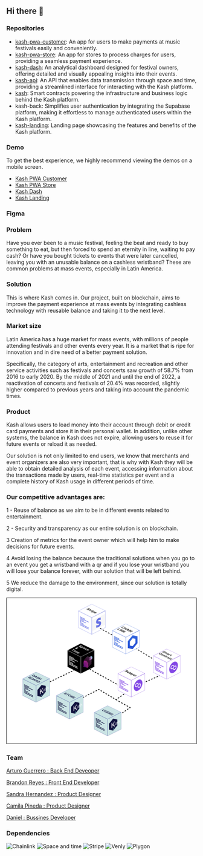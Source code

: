 ## Hi there 👋

### Repositories

- [kash-pwa-customer](https://github.com/Kash-payments/kash-pwa-customer): An app for users to make payments at music festivals easily and conveniently.
- [kash-pwa-store](https://github.com/Kash-payments/kash-pwa-store): An app for stores to process charges for users, providing a seamless payment experience.
- [kash-dash](https://github.com/Kash-payments/kash-dash): An analytical dashboard designed for festival owners, offering detailed and visually appealing insights into their events.
- [kash-api](https://github.com/Kash-payments/kash-api): An API that enables data transmission through space and time, providing a streamlined interface for interacting with the Kash platform.
- [kash](https://github.com/Kash-payments/kash): Smart contracts powering the infrastructure and business logic behind the Kash platform.
- kash-back: Simplifies user authentication by integrating the Supabase platform, making it effortless to manage authenticated users within the Kash platform.
- [kash-landing](https://github.com/Kash-payments/kash-landing): Landing page showcasing the features and benefits of the Kash platform.

### Demo
To get the best experience, we highly recommend viewing the demos on a mobile screen.
- [Kash PWA Customer](https://kash-client.netlify.app/login)
- [Kash PWA Store](https://kash-store.netlify.app/login)
- [Kash Dash](https://kash-dashboard.netlify.app/login)
- [Kash Landing](https://kash-landing.netlify.app/)


### Figma

### Problem

Have you ever been to a music festival, feeling the beat and ready to buy something to eat, but then forced to spend an eternity in line, waiting to pay cash? Or have you bought tickets to events that were later cancelled, leaving you with an unusable balance on a cashless wristband? These are common problems at mass events, especially in Latin America.

### Solution

This is where Kash comes in. Our project, built on blockchain, aims to improve the payment experience at mass events by integrating cashless technology with reusable balance and taking it to the next level.

### Market size

Latin America has a huge market for mass events, with millions of people attending festivals and other events every year. It is a market that is ripe for innovation and in dire need of a better payment solution.

Specifically, the category of arts, entertainment and recreation and other service activities such as festivals and concerts saw growth of 58.7% from 2016 to early 2020. By the middle of 2021 and until the end of 2022, a reactivation of concerts and festivals of 20.4% was recorded, slightly higher compared to previous years and taking into account the pandemic times.

### Product

Kash allows users to load money into their account through debit or credit card payments and store it in their personal wallet. In addition, unlike other systems, the balance in Kash does not expire, allowing users to reuse it for future events or reload it as needed.

Our solution is not only limited to end users, we know that merchants and event organizers are also very important, that is why with Kash they will be able to obtain detailed analysis of each event, accessing information about the transactions made by users, real-time statistics per event and a complete history of Kash usage in different periods of time.

### **Our competitive advantages are:**

1 - Reuse of balance as we aim to be in different events related to entertainment.

2 - Security and transparency as our entire solution is on blockchain.

3 Creation of metrics for the event owner which will help him to make decisions for future events.

4 Avoid losing the balance because the traditional solutions when you go to an event you get a wristband with a qr and if you lose your wristband you will lose your balance forever, with our solution that will be left behind.

5 We reduce the damage to the environment, since our solution is totally digital.

![diagram](diagram.png "MarineGEO logo")



### Team

[Arturo Guerrero : Back  End Deveoper](https://github.com/arturxdev)

[Brandon Reyes : Front End Developer](https://github.com/brandonitas)

[Sandra Hernandez : Product Designer](https://www.linkedin.com/in/sandrahernandezm/)

[Camila Pineda : Product Designer](https://www.linkedin.com/in/camila-pineda)

[Daniel : Bussines Developer](https://github.com/arturxdev)



### Dependencies

<img src="https://upload.wikimedia.org/wikipedia/commons/thumb/1/15/Chainlink_Logo_Blue.svg/2560px-Chainlink_Logo_Blue.svg.png" alt="Chainlink" width="250"> 
<img src="https://uploads-ssl.webflow.com/642d91209f1e772d3740afa0/6447a85f182d18352df984f3_sxt_tm.svg" alt="Space and time" width="250"> 
<img src="https://upload.wikimedia.org/wikipedia/commons/thumb/b/ba/Stripe_Logo%2C_revised_2016.svg/2560px-Stripe_Logo%2C_revised_2016.svg.png" alt="Stripe" width="250"> 
<img src="https://5844108.fs1.hubspotusercontent-na1.net/hubfs/5844108/Logo%20Gradient-1.svg" alt="Venly" width="250"> <img src="https://upload.wikimedia.org/wikipedia/commons/2/24/Polygon_blockchain_logo.png" alt="Plygon" width="250">

